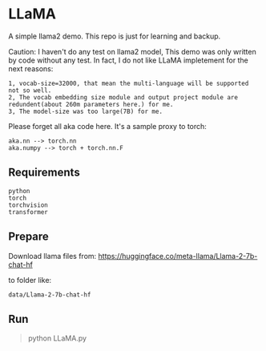 # LLaMA

A simple llama2 demo. This repo is just for learning and backup. 

Caution: I haven't do any test on llama2 model, This demo was only written by code without any test. In fact, I do not like LLaMA impletement for the next reasons:

    1, vocab-size=32000, that mean the multi-language will be supported not so well.
    2, The vocab embedding size module and output project module are redundent(about 260m parameters here.) for me. 
    3, The model-size was too large(7B) for me.

Please forget all aka code here. It's a sample proxy to torch:

    aka.nn --> torch.nn
    aka.numpy --> torch + torch.nn.F

## Requirements

    python
    torch
    torchvision
    transformer

## Prepare

Download llama files from: https://huggingface.co/meta-llama/Llama-2-7b-chat-hf

to folder like:

    data/Llama-2-7b-chat-hf

## Run

> python LLaMA.py
